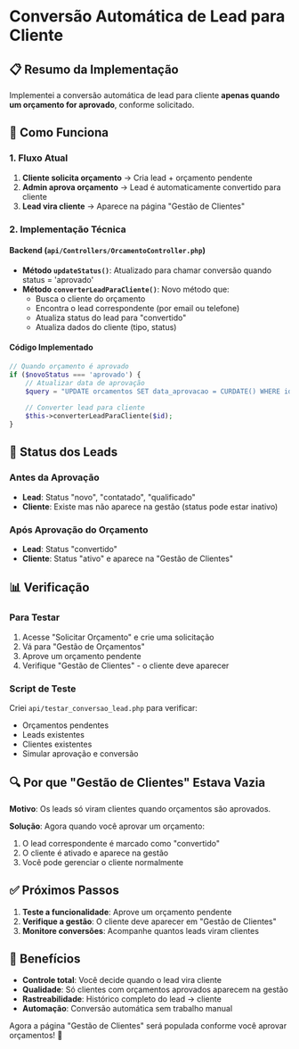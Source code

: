 # Conversão Automática de Lead para Cliente

## 📋 Resumo da Implementação

Implementei a conversão automática de lead para cliente **apenas quando um orçamento for aprovado**, conforme solicitado.

## 🔄 Como Funciona

### 1. Fluxo Atual
1. **Cliente solicita orçamento** → Cria lead + orçamento pendente
2. **Admin aprova orçamento** → Lead é automaticamente convertido para cliente
3. **Lead vira cliente** → Aparece na página "Gestão de Clientes"

### 2. Implementação Técnica

#### Backend (`api/Controllers/OrcamentoController.php`)
- **Método `updateStatus()`**: Atualizado para chamar conversão quando status = 'aprovado'
- **Método `converterLeadParaCliente()`**: Novo método que:
  - Busca o cliente do orçamento
  - Encontra o lead correspondente (por email ou telefone)
  - Atualiza status do lead para "convertido"
  - Atualiza dados do cliente (tipo, status)

#### Código Implementado
```php
// Quando orçamento é aprovado
if ($novoStatus === 'aprovado') {
    // Atualizar data de aprovação
    $query = "UPDATE orcamentos SET data_aprovacao = CURDATE() WHERE id = :id";
    
    // Converter lead para cliente
    $this->converterLeadParaCliente($id);
}
```

## 🎯 Status dos Leads

### Antes da Aprovação
- **Lead**: Status "novo", "contatado", "qualificado"
- **Cliente**: Existe mas não aparece na gestão (status pode estar inativo)

### Após Aprovação do Orçamento
- **Lead**: Status "convertido" 
- **Cliente**: Status "ativo" e aparece na "Gestão de Clientes"

## 📊 Verificação

### Para Testar
1. Acesse "Solicitar Orçamento" e crie uma solicitação
2. Vá para "Gestão de Orçamentos" 
3. Aprove um orçamento pendente
4. Verifique "Gestão de Clientes" - o cliente deve aparecer

### Script de Teste
Criei `api/testar_conversao_lead.php` para verificar:
- Orçamentos pendentes
- Leads existentes
- Clientes existentes
- Simular aprovação e conversão

## 🔍 Por que "Gestão de Clientes" Estava Vazia

**Motivo**: Os leads só viram clientes quando orçamentos são aprovados.

**Solução**: Agora quando você aprovar um orçamento:
1. O lead correspondente é marcado como "convertido"
2. O cliente é ativado e aparece na gestão
3. Você pode gerenciar o cliente normalmente

## ✅ Próximos Passos

1. **Teste a funcionalidade**: Aprove um orçamento pendente
2. **Verifique a gestão**: O cliente deve aparecer em "Gestão de Clientes"
3. **Monitore conversões**: Acompanhe quantos leads viram clientes

## 🎉 Benefícios

- **Controle total**: Você decide quando o lead vira cliente
- **Qualidade**: Só clientes com orçamentos aprovados aparecem na gestão
- **Rastreabilidade**: Histórico completo do lead → cliente
- **Automação**: Conversão automática sem trabalho manual

Agora a página "Gestão de Clientes" será populada conforme você aprovar orçamentos! 🚀
